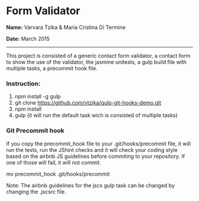 
# Form Validator

**Name:** Varvara Tzika & Maria Cristina Di Termine

**Date:** March 2015

----------------------------------------------------------------------
This project is consisted of a generic contact form validator, a contact form to show the use of the validator, the jasmine unitests, a gulp build file with multiple tasks, a precommit hook file.

### Instruction:
1. npm install -g gulp
2. git clone https://github.com/vtzika/gulp-git-hooks-demo.git
3. npm install
4. gulp (it will run the default task wich is consisted of multiple tasks)

### Git Precommit hook
If you copy the precommit_hook file to your .git/hooks/precommit file, it will run the tests, run the JShint checks and it will check your coding style based on the airbnb JS guidelines before commiting to your repository. If one of those will fail, it will not commit.

mv precommit_hook .git/hooks/precommit

Note: The airbnb guidelines for the jscs gulp task can be changed by changing the .jscsrc file.